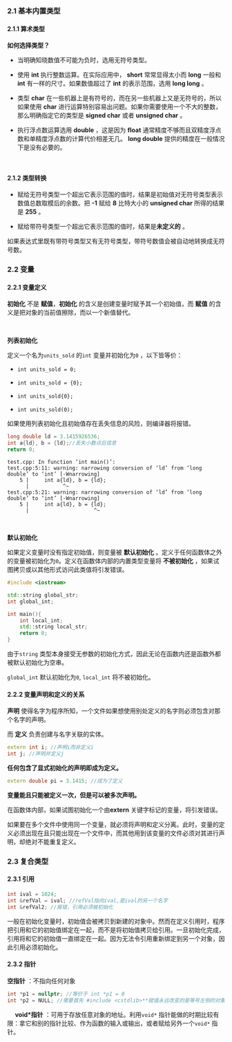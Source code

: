 ### 2.1 基本内置类型

#### 2.1.1 算术类型

**如何选择类型？**

- 当明确知晓数值不可能为负时，选用无符号类型。

- 使用 **int** 执行整数运算。在实际应用中， **short** 常常显得太小而 **long** 一般和 **int** 有一样的尺寸。如果数值超过了 **int** 的表示范围，选用 **long long** 。

- 类型 **char** 在一些机器上是有符号的，而在另一些机器上又是无符号的，所以如果使用 **char** 进行运算特别容易出问题。如果你需要使用一个不大的整数，那么明确指定它的类型是 **signed char** 或者 **unsigned char** 。

- 执行浮点数运算选用 **double** ，这是因为 **float** 通常精度不够而且双精度浮点数和单精度浮点数的计算代价相差无几。 **long double** 提供的精度在一般情况下是没有必要的。

&emsp;

#### 2.1.2 类型转换

- 赋给无符号类型一个超出它表示范围的值时，结果是初始值对无符号类型表示数值总数取模后的余数。把 **-1** 赋给 **8** 比特大小的 **unsigned char** 所得的结果是 **255** 。

- 赋给带符号类型一个超出它表示范围的值时，结果是**未定义的** 。

如果表达式里既有带符号类型又有无符号类型，带符号数值会被自动地转换成无符号数。

### 2.2 变量

#### 2.2.1 变量定义

**初始化** 不是 **赋值**，**初始化** 的含义是创建变量时赋予其一个初始值，而 **赋值** 的含义是把对象的当前值擦除，而以一个新值替代。

&emsp;

**列表初始化**

定义一个名为`units_sold` 的`int` 变量并初始化为`0` ，以下皆等价：

- `int units_sold = 0;`

- `int units_sold = {0};`

- `int units_sold{0};`

- `int units_sold(0);`

如果使用列表初始化且初始值存在丢失信息的风险，则编译器将报错。

```cpp
long double ld = 3.1415926536;
int a{ld}, b = {ld};//丢失小数点后信息
return 0;
```

```log
test.cpp: In function ‘int main()’:
test.cpp:5:11: warning: narrowing conversion of ‘ld’ from ‘long double’ to ‘int’ [-Wnarrowing]
    5 |     int a{ld}, b = {ld};
      |           ^~
test.cpp:5:21: warning: narrowing conversion of ‘ld’ from ‘long double’ to ‘int’ [-Wnarrowing]
    5 |     int a{ld}, b = {ld};
      |                     ^~
```

&emsp;

**默认初始化**

如果定义变量时没有指定初始值，则变量被 **默认初始化** 。定义于任何函数体之外的变量被初始化为`0`。定义在函数体内部的内置类型变量将 **不被初始化** ，如果试图拷贝或以其他形式访问此类值将引发错误。

```cpp
#include <iostream>

std::string global_str;
int global_int;

int main(){
    int local_int;
    std::string local_str;
    return 0;
}
```

由于`string` 类型本身接受无参数的初始化方式，因此无论在函数内还是函数外都被默认初始化为空串。

`global_int` 默认初始化为`0`, `local_int` 将不被初始化。

#### 2.2.2 变量声明和定义的关系

**声明** 使得名字为程序所知，一个文件如果想使用别处定义的名字则必须包含对那个名字的声明。

而 **定义** 负责创建与名字关联的实体。

```cpp
extern int i; //声明i而非定义i
int j; //声明并定义j
```

**任何包含了显式初始化的声明即成为定义。**

```cpp
extern double pi = 3.1415; //成为了定义
```

**变量能且只能被定义一次，但是可以被多次声明。**

在函数体内部，如果试图初始化一个由**extern** 关键字标记的变量，将引发错误。

如果要在多个文件中使用同一个变量，就必须将声明和定义分离。此时，变量的定义必须出现在且只能出现在一个文件中，而其他用到该变量的文件必须对其进行声明，却绝对不能重复定义。

### 2.3 复合类型

#### 2.3.1 引用

```cpp
int ival = 1024;
int &refVal = ival; //refVal指向ival,是ival的另一个名字
int &refVal2; //报错，引用必须被初始化
```

一般在初始化变量时，初始值会被拷贝到新建的对象中。然而在定义引用时，程序把引用和它的初始值绑定在一起，而不是将初始值拷贝给引用。一旦初始化完成，引用将和它的初始值一直绑定在一起。因为无法令引用重新绑定到另一个对象，因此引用必须初始化。

#### 2.3.2 指针

**空指针** ：不指向任何对象

```cpp
int *p1 = nullptr; //等价于 int *p1 = 0
int *p2 = NULL; //需要首先 #include <cstdlib>**赋值永远改变的是等号左侧的对象。
```
&emsp;
**void*指针** ：可用于存放任意对象的地址。利用`void*` 指针能做的时期比较有限：拿它和别的指针比较、作为函数的输入或输出，或者赋给另外一个`void*` 指针。

